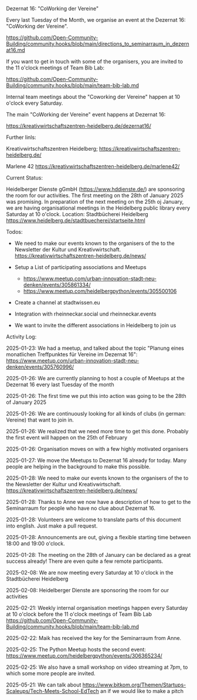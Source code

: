 Dezernat 16: "CoWorking der Vereine"

Every last Tuesday of the Month, we organise an event at the Dezernat 16: "CoWorking der Vereine".

https://github.com/Open-Community-Building/community.hooks/blob/main/directions_to_seminarraum_in_dezernat16.md

If you want to get in touch with some of the organisers, you are invited to the 11 o'clock meetings of Team Bib Lab:

https://github.com/Open-Community-Building/community.hooks/blob/main/team-bib-lab.md

Internal team meetings about the "Coworking der Vereine" happen at 10 o'clock every Saturday.

The main "CoWorking der Vereine" event happens at Dezernat 16:

https://kreativwirtschaftszentren-heidelberg.de/dezernat16/

Further linls:

Kreativwirtschaftszentren Heidelberg; https://kreativwirtschaftszentren-heidelberg.de/

Marlene 42 https://kreativwirtschaftszentren-heidelberg.de/marlene42/

Current Status: 

Heidelberger Dienste gGmbH (https://www.hddienste.de/) are sponsoring the room for our activities. 
The first meeting on the 28th of January 2025 was promising. 
In preparation of the next meeting on the 25th oj January, we are having organisational meetings in the Heidelberg public library every Saturday at 10 o'clock. Location: Stadtbücherei Heidelberg https://www.heidelberg.de/stadtbuecherei/startseite.html

Todos:

- We need to make our events known to the organisers of the to the Newsletter der Kultur und Kreativwirtschaft. https://kreativwirtschaftszentren-heidelberg.de/news/ 

- Setup a List of participating associations and Meetups

  - https://www.meetup.com/urban-innovation-stadt-neu-denken/events/305861334/
  - https://www.meetup.com/heidelbergpython/events/305500106
 
- Create a channel at stadtwissen.eu

- Integration with rheinneckar.social und rheinneckar.events

- We want to invite the different associations in Heidelberg to join us

Activity Log:

2025-01-23: We had a meetup, and talked about the topic "Planung eines monatlichen Treffpunktes für Vereine im Dezernat 16": https://www.meetup.com/urban-innovation-stadt-neu-denken/events/305760996/

2025-01-26: We are currently planning to host a couple of Meetups at the Dezernat 16 every last Tuesday of the month

2025-01-26: The first time we put this into action was going to be the 28th of January 2025

2025-01-26: We are continuously looking for all kinds of clubs (in german: Vereine) that want to join in.

2025-01-26: We realized that we need more time to get this done. Probably the first event will happen on the 25th of February

2025-01-26: Organisation moves on with a few highly motivated organisers

2025-01-27: We move the Meetups to Dezernat 16 already for today. Many people are helping in the background to make this possible.

2025-01-28: We need to make our events known to the organisers of the to the Newsletter der Kultur und Kreativwirtschaft. https://kreativwirtschaftszentren-heidelberg.de/news/ 

2025-01-28: Thanks to Anne we now have a description of how to get to the Seminarraum for people who have no clue about Dezernat 16.

2025-01-28: Volunteers are welcome to translate parts of this document into english. Just make a pull request.

2025-01-28: Announcements are out, giving a flexible starting time between 18:00 and 19:00 o'clock.

2025-01-28: The meeting on the 28th of January can be declared as a great success already! There are even quite a few remote participants.

2025-02-08: We are now meeting every Saturday at 10 o'clock in the Stadtbücherei Heidelberg

2025-02-08: Heidelberger Dienste are sponsoring the room for our activities

2025-02-21: Weekly internal organisation meetings happen every Saturday at 10 o'clock before the 11 o'clock meetings of Team Bib Lab https://github.com/Open-Community-Building/community.hooks/blob/main/team-bib-lab.md

2025-02-22: Maik has received the key for the Seminarraum from Anne. 

2025-02-25: The Python Meetup hosts the second event: https://www.meetup.com/heidelbergpython/events/306365234/

2025-02-25: We also have a small workshop on video streaming at 7pm, to which some more people are invited.

2025-05-21: We can talk about https://www.bitkom.org/Themen/Startups-Scaleups/Tech-Meets-School-EdTech an if we would like to make a pitch

